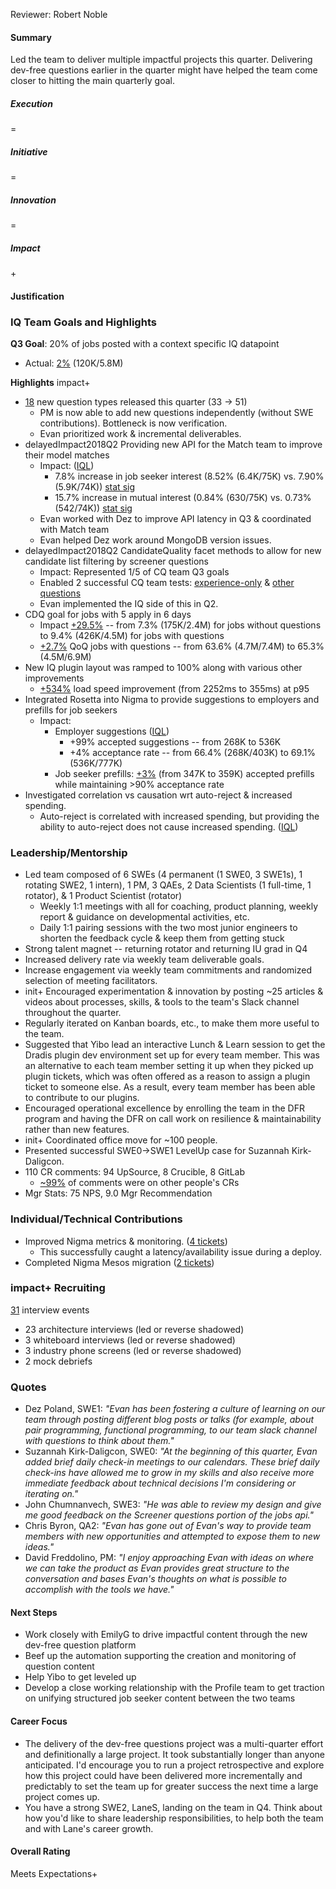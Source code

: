 Reviewer: Robert Noble

#### **Summary**

Led the team to deliver multiple impactful projects this quarter. Delivering dev-free questions earlier in the quarter might have helped the team come closer to hitting the main quarterly goal.

##### **Execution**

\=

##### **Initiative**

\=

##### **Innovation**

\=

##### **Impact**

\+

#### **Justification**

### **IQ Team Goals and Highlights**

**Q3 Goal**: 20% of jobs posted with a context specific IQ datapoint

* Actual: [2%](https://go.indeed.com/IQL9HZ3NCA) (120K/5.8M)

**Highlights** impact+

* [18](https://code.corp.indeed.com/screener-questions/iq-requirements-config/tree/master/src/resources/artifact/requirements) new question types released this quarter (33 \-\> 51\)  
  * PM is now able to add new questions independently (without SWE contributions). Bottleneck is now verification.  
  * Evan prioritized work & incremental deliverables.  
* delayedImpact2018Q2 Providing new API for the Match team to improve their model matches  
  * Impact: ([IQL](https://go.indeed.com/IQL6MRE2TC))  
    * 7.8% increase in job seeker interest (8.52% (6.4K/75K) vs. 7.90% (5.9K/74K)) [stat sig](https://go.indeed.com/MRAEXK)  
    * 15.7% increase in mutual interest (0.84% (630/75K) vs. 0.73% (542/74K)) [stat sig](https://go.indeed.com/8RAGTG)  
  * Evan worked with Dez to improve API latency in Q3 & coordinated with Match team  
  * Evan helped Dez work around MongoDB version issues.  
* delayedImpact2018Q2 CandidateQuality facet methods to allow for new candidate list filtering by screener questions  
  * Impact: Represented 1/5 of CQ team Q3 goals  
  * Enabled 2 successful CQ team tests: [experience-only](https://bugs.indeed.com/browse/EMPMON-54) & [other questions](https://bugs.indeed.com/browse/EMPMON-65)  
  * Evan implemented the IQ side of this in Q2.  
* CDQ goal for jobs with 5 apply in 6 days  
  * Impact [\+29.5%](https://go.indeed.com/IQL8WAW26K) \-- from 7.3% (175K/2.4M) for jobs without questions to 9.4% (426K/4.5M) for jobs with questions  
  * [\+2.7%](https://go.indeed.com/IQLGW887MT) QoQ jobs with questions \-- from 63.6% (4.7M/7.4M) to 65.3% (4.5M/6.9M)  
* New IQ plugin layout was ramped to 100% along with various other improvements  
  * [\+534%](https://go.indeed.com/IQLDF9RDK9) load speed improvement (from 2252ms to 355ms) at p95  
* Integrated Rosetta into Nigma to provide suggestions to employers and prefills for job seekers  
  * Impact:  
    * Employer suggestions ([IQL](https://go.indeed.com/IQLTR9TFZ3))  
      * \+99% accepted suggestions \-- from 268K to 536K  
      * \+4% acceptance rate \-- from 66.4% (268K/403K) to 69.1% (536K/777K)  
    * Job seeker prefills: [\+3%](https://go.indeed.com/IQL29Y2HX7) (from 347K to 359K) accepted prefills while maintaining \>90% acceptance rate  
* Investigated correlation vs causation wrt auto-reject & increased spending.  
  * Auto-reject is correlated with increased spending, but providing the ability to auto-reject does not cause increased spending. ([IQL](https://go.indeed.com/IQL4RFYXKR))

### **Leadership/Mentorship**

* Led team composed of 6 SWEs (4 permanent (1 SWE0, 3 SWE1s), 1 rotating SWE2, 1 intern), 1 PM, 3 QAEs, 2 Data Scientists (1 full-time, 1 rotator), & 1 Product Scientist (rotator)  
  * Weekly 1:1 meetings with all for coaching, product planning, weekly report & guidance on developmental activities, etc.  
  * Daily 1:1 pairing sessions with the two most junior engineers to shorten the feedback cycle & keep them from getting stuck  
* Strong talent magnet \-- returning rotator and returning IU grad in Q4  
* Increased delivery rate via weekly team deliverable goals.  
* Increase engagement via weekly team commitments and randomized selection of meeting facilitators.  
* init+ Encouraged experimentation & innovation by posting \~25 articles & videos about processes, skills, & tools to the team's Slack channel throughout the quarter.  
* Regularly iterated on Kanban boards, etc., to make them more useful to the team.  
* Suggested that Yibo lead an interactive Lunch & Learn session to get the Dradis plugin dev environment set up for every team member. This was an alternative to each team member setting it up when they picked up plugin tickets, which was often offered as a reason to assign a plugin ticket to someone else. As a result, every team member has been able to contribute to our plugins.  
* Encouraged operational excellence by enrolling the team in the DFR program and having the DFR on call work on resilience & maintainability rather than new features.  
* init+ Coordinated office move for \~100 people.  
* Presented successful SWE0-\>SWE1 LevelUp case for Suzannah Kirk-Daligcon.  
* 110 CR comments: 94 UpSource, 8 Crucible, 8 GitLab  
  * [\~99%](https://go.indeed.com/IQLTW3ME4P) of comments were on other people's CRs  
* Mgr Stats: 75 NPS, 9.0 Mgr Recommendation

### **Individual/Technical Contributions**

* Improved Nigma metrics & monitoring. ([4 tickets](https://bugs.indeed.com/issues/?jql=id%20in%20%28NIGMA-2376%2CNIGMA-2377%2CNIGMA-2515%2CNIGMA-2757%29%20ORDER%20BY%20project%2C%20key))  
  * This successfully caught a latency/availability issue during a deploy.  
* Completed Nigma Mesos migration ([2 tickets](https://bugs.indeed.com/issues/?jql=id%20in%20%28NIGMA-1586%2CNIGMA-1843%29%20ORDER%20BY%20project%2C%20key))

### **impact+ Recruiting**

[31](https://palp2.sandbox.indeed.net/interviewer/104?start_date=2018-07-01&end_date=2018-10-01&page=consistency-statistics&filter=Filter) interview events

* 23 architecture interviews (led or reverse shadowed)  
* 3 whiteboard interviews (led or reverse shadowed)  
* 3 industry phone screens (led or reverse shadowed)  
* 2 mock debriefs

### **Quotes**

* Dez Poland, SWE1: *"Evan has been fostering a culture of learning on our team through posting different blog posts or talks (for example, about pair programming, functional programming, to our team slack channel with questions to think about them."*  
* Suzannah Kirk-Daligcon, SWE0: *"At the beginning of this quarter, Evan added brief daily check-in meetings to our calendars. These brief daily check-ins have allowed me to grow in my skills and also receive more immediate feedback about technical decisions I'm considering or iterating on."*  
* John Chumnanvech, SWE3: *"He was able to review my design and give me good feedback on the Screener questions portion of the jobs api."*  
* Chris Byron, QA2: *"Evan has gone out of Evan's way to provide team members with new opportunities and attempted to expose them to new ideas."*  
* David Freddolino, PM: *"I enjoy approaching Evan with ideas on where we can take the product as Evan provides great structure to the conversation and bases Evan's thoughts on what is possible to accomplish with the tools we have."*

#### **Next Steps**

* Work closely with EmilyG to drive impactful content through the new dev-free question platform  
* Beef up the automation supporting the creation and monitoring of question content  
* Help Yibo to get leveled up  
* Develop a close working relationship with the Profile team to get traction on unifying structured job seeker content between the two teams

#### **Career Focus**

* The delivery of the dev-free questions project was a multi-quarter effort and definitionally a large project. It took substantially longer than anyone anticipated. I'd encourage you to run a project retrospective and explore how this project could have been delivered more incrementally and predictably to set the team up for greater success the next time a large project comes up.  
* You have a strong SWE2, LaneS, landing on the team in Q4. Think about how you'd like to share leadership responsibilities, to help both the team and with Lane's career growth.

#### **Overall Rating**

Meets Expectations+  
	  
